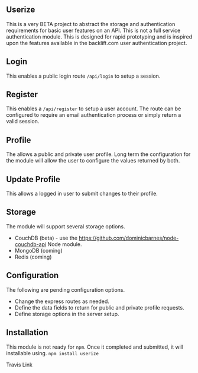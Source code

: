 ## Userize

This is a very BETA project to abstract the storage and authentication requirements for basic user features on an API. This is not a full service authentication module. This is designed for rapid prototyping and is inspired upon the features available in the backlift.com user authentication project.

## Login
This enables a public login route `/api/login` to setup a session.

## Register 
This enables a `/api/register` to setup a user account. The route can be configured to require an email authentication process or simply return a valid session. 

## Profile 
The allows a public and private user profile. Long term the configuration for the module will allow the user to configure the values returned by both.

## Update Profile
This allows a logged in user to submit changes to their profile. 

## Storage
The module will support several storage options. 
* CouchDB (beta) - use the https://github.com/dominicbarnes/node-couchdb-api Node module. 
* MongoDB (coming)
* Redis (coming)

## Configuration
The following are pending configuration options. 

* Change the express routes as needed.
* Define the data fields to return for public and private profile requests.
* Define storage options in the server setup.

## Installation
This module is not ready for `npm`. Once it completed and submitted, it will installable using. `npm install userize`

Travis Link
